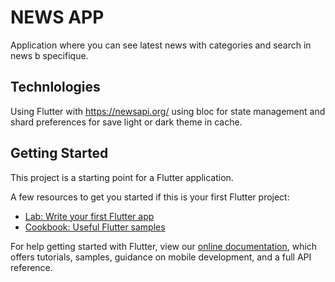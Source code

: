 # NEWS APP

Application where you can see latest news with categories and search in news b specifique.

## Technlologies
Using Flutter with https://newsapi.org/ using bloc for state management and shard preferences for save light or dark theme in cache.

## Getting Started

This project is a starting point for a Flutter application.

A few resources to get you started if this is your first Flutter project:

- [Lab: Write your first Flutter app](https://flutter.dev/docs/get-started/codelab)
- [Cookbook: Useful Flutter samples](https://flutter.dev/docs/cookbook)

For help getting started with Flutter, view our
[online documentation](https://flutter.dev/docs), which offers tutorials,
samples, guidance on mobile development, and a full API reference.
